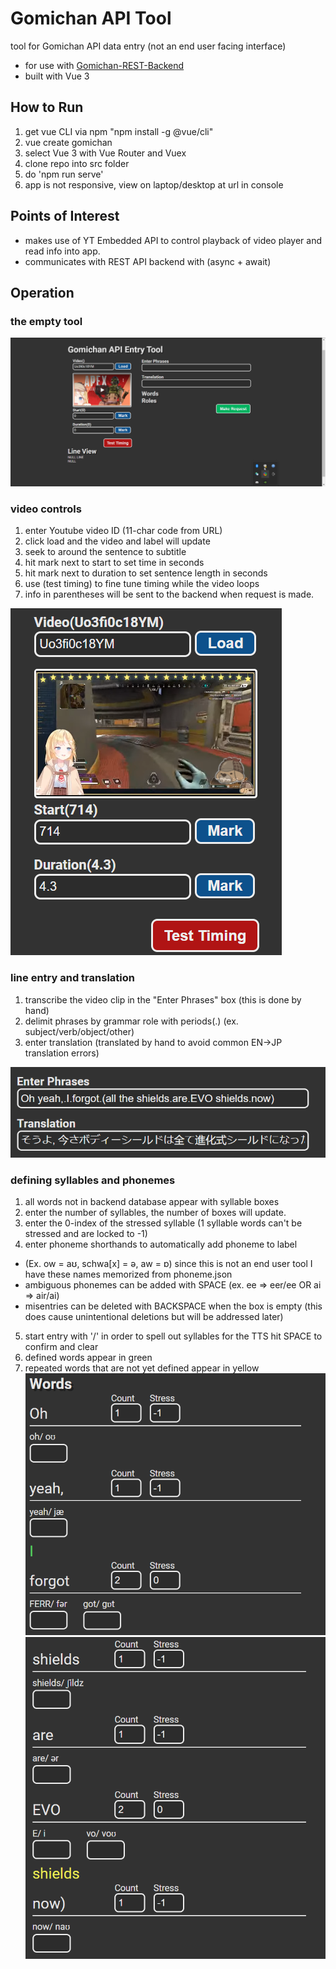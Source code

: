 # Gomichan API Tool
tool for Gomichan API data entry (not an end user facing interface)

- for use with [Gomichan-REST-Backend](https://github.com/Fonzki/Gomichan-REST-Backend)
- built with Vue 3 

## How to Run
1. get vue CLI via npm "npm install -g @vue/cli"
2. vue create gomichan
3. select Vue 3 with Vue Router and Vuex
4. clone repo into src folder
5. do 'npm run serve'
6. app is not responsive, view on laptop/desktop at url in console

## Points of Interest
- makes use of YT Embedded API to control playback of video player and read info into app.
- communicates with REST API backend with (async + await)

## Operation
### the empty tool
![blank_tool](https://github.com/Fonzki/Gomichan-API-Tool/blob/master/screenshots/blank_tool.png)

### video controls 
1. enter Youtube video ID (11-char code from URL)
2. click load and the video and label will update
3. seek to around the sentence to subtitle
4. hit mark next to start to set time in seconds
5. hit mark next to duration to set sentence length in seconds
6. use (test timing) to fine tune timing while the video loops
7. info in parentheses will be sent to the backend when request is made.

![video_controls](https://github.com/Fonzki/Gomichan-API-Tool/blob/master/screenshots/video_control.png)

### line entry and translation
1. transcribe the video clip in the "Enter Phrases" box (this is done by hand)
2. delimit phrases by grammar role with periods(.) (ex. subject/verb/object/other)
3. enter translation (translated by hand to avoid common EN->JP translation errors)

![rawline_translation](https://github.com/Fonzki/Gomichan-API-Tool/blob/master/screenshots/better_raw.png)

### defining syllables and phonemes
1. all words not in backend database appear with syllable boxes
2. enter the number of syllables, the number of boxes will update.
3. enter the 0-index of the stressed syllable (1 syllable words can't be stressed and are locked to -1)
4. enter phoneme shorthands to automatically add phoneme to label
- (Ex. ow = aʊ, schwa[x] = ə, aw = ɒ) since this is not an end user tool I have these names memorized from phoneme.json
- ambiguous phonemes can be added with SPACE (ex. ee => eer/ee OR ai => air/ai)
- misentries can be deleted with BACKSPACE when the box is empty (this does cause unintentional deletions but will be addressed later)
5. start entry with '/' in order to spell out syllables for the TTS hit SPACE to confirm and clear
6. defined words appear in green
7. repeated words that are not yet defined appear in yellow 
![defined_repeat](https://github.com/Fonzki/Gomichan-API-Tool/blob/master/screenshots/defined_repeat.png)
![predef_repeat](https://github.com/Fonzki/Gomichan-API-Tool/blob/master/screenshots/predef_repeat.png)


